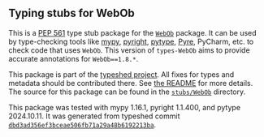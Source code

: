 ## Typing stubs for WebOb

This is a [PEP 561](https://peps.python.org/pep-0561/)
type stub package for the [`WebOb`](https://github.com/Pylons/webob) package.
It can be used by type-checking tools like
[mypy](https://github.com/python/mypy/),
[pyright](https://github.com/microsoft/pyright),
[pytype](https://github.com/google/pytype/),
[Pyre](https://pyre-check.org/),
PyCharm, etc. to check code that uses `WebOb`. This version of
`types-WebOb` aims to provide accurate annotations for
`WebOb==1.8.*`.

This package is part of the [typeshed project](https://github.com/python/typeshed).
All fixes for types and metadata should be contributed there.
See [the README](https://github.com/python/typeshed/blob/main/README.md)
for more details. The source for this package can be found in the
[`stubs/WebOb`](https://github.com/python/typeshed/tree/main/stubs/WebOb)
directory.

This package was tested with
mypy 1.16.1,
pyright 1.1.400,
and pytype 2024.10.11.
It was generated from typeshed commit
[`dbd3ad356ef3bceae506fb71a29a48b6192213ba`](https://github.com/python/typeshed/commit/dbd3ad356ef3bceae506fb71a29a48b6192213ba).